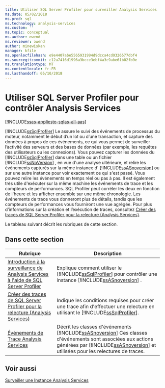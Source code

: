 ```yaml
---
title: Utiliser SQL Server Profiler pour surveiller Analysis Services | Documents Microsoft
ms.date: 05/02/2018
ms.prod: sql
ms.technology: analysis-services
ms.custom: ''
ms.topic: conceptual
ms.author: owend
ms.reviewer: owend
author: minewiskan
manager: kfile
ms.openlocfilehash: e9e4407abe5565931994d9dcca4cd0326577dbf4
ms.sourcegitcommit: c12a7416d1996a3bcce3ebf4a3c9abe61b02fb9e
ms.translationtype: MT
ms.contentlocale: fr-FR
ms.lasthandoff: 05/10/2018
---
```

# <a name="use-sql-server-profiler-to-monitor-analysis-services"></a>Utiliser SQL Server Profiler pour contrôler Analysis Services
[!INCLUDE[ssas-appliesto-sqlas-all-aas](../../includes/ssas-appliesto-sqlas-all-aas.md)]

  [!INCLUDE[ssSqlProfiler](../../includes/sssqlprofiler-md.md)] Le assure le suivi des événements de processus du moteur, notamment le début d’un lot ou d’une transaction, et capture des données à propos de ces événements, ce qui vous permet de surveiller l’activité des serveurs et des bases de données (par exemple, les requêtes des utilisateurs ou les connexions). Vous pouvez capturer les données du [!INCLUDE[ssSqlProfiler](../../includes/sssqlprofiler-md.md)] dans une table ou un fichier [!INCLUDE[ssNoVersion](../../includes/ssnoversion-md.md)] , en vue d'une analyse ultérieure, et relire les événements capturés sur la même instance d' [!INCLUDE[ssASnoversion](../../includes/ssasnoversion-md.md)] ou sur une autre instance pour voir exactement ce qui s'est passé. Vous pouvez relire les événements en temps réel ou pas à pas. Il est également très utile d'exécuter sur la même machine les événements de trace et les compteurs de performances. SQL Profiler peut corréler les deux en fonction de l'heure et les afficher ensemble sur une même chronologie. Les événements de trace vous donneront plus de détails, tandis que les compteurs de performances vous fourniront une vue agrégée. Pour plus d’informations sur la création et l’exécution de traces, consultez [Créer des traces de SQL Server Profiler pour la relecture &#40;Analysis Services&#41;](../../analysis-services/instances/create-profiler-traces-for-replay-analysis-services.md).  
  
 Le tableau suivant décrit les rubriques de cette section.  
  
## <a name="in-this-section"></a>Dans cette section  
  
|Rubrique| Description|  
|-----------|-----------------|  
|[Introduction à la surveillance de Analysis Services à l'aide de SQL Server Profiler](../../analysis-services/instances/introduction-to-monitoring-analysis-services-with-sql-server-profiler.md)|Explique comment utiliser le [!INCLUDE[ssSqlProfiler](../../includes/sssqlprofiler-md.md)] pour contrôler une instance [!INCLUDE[ssASnoversion](../../includes/ssasnoversion-md.md)] .|  
|[Créer des traces de SQL Server Profiler pour la relecture &#40;Analysis Services&#41;](../../analysis-services/instances/create-profiler-traces-for-replay-analysis-services.md)|Indique les conditions requises pour créer une trace afin d'effectuer une relecture en utilisant le [!INCLUDE[ssSqlProfiler](../../includes/sssqlprofiler-md.md)].|  
|[Événements de Trace Analysis Services](../../analysis-services/trace-events/analysis-services-trace-events.md)|Décrit les classes d'événements [!INCLUDE[ssASnoversion](../../includes/ssasnoversion-md.md)] Ces classes d'événements sont associées aux actions générées par [!INCLUDE[ssASnoversion](../../includes/ssasnoversion-md.md)] et utilisées pour les relectures de traces.|  
  
## <a name="see-also"></a>Voir aussi  
 [Surveiller une Instance Analysis Services](../../analysis-services/instances/monitor-an-analysis-services-instance.md)  
  
  

